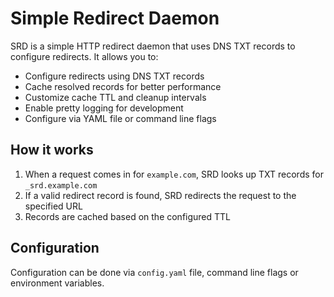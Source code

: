 # Simple Redirect Daemon

SRD is a simple HTTP redirect daemon that uses DNS TXT records to configure redirects. It allows you to:

- Configure redirects using DNS TXT records
- Cache resolved records for better performance
- Customize cache TTL and cleanup intervals
- Enable pretty logging for development
- Configure via YAML file or command line flags

## How it works

1. When a request comes in for `example.com`, SRD looks up TXT records for `_srd.example.com`
2. If a valid redirect record is found, SRD redirects the request to the specified URL
3. Records are cached based on the configured TTL

## Configuration

Configuration can be done via `config.yaml` file, command line flags or environment variables.
